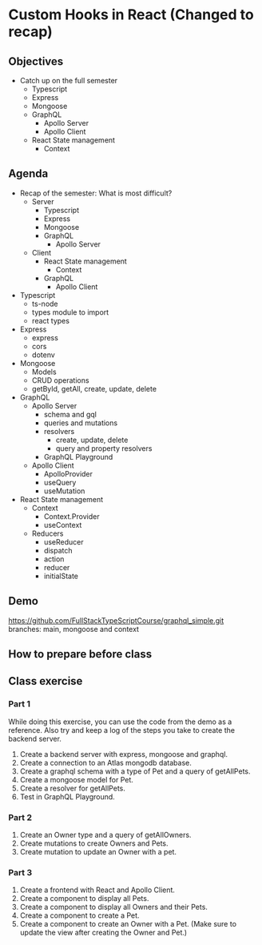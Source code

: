 # Custom Hooks in React (Changed to recap)
## Objectives
- Catch up on the full semester
  - Typescript
  - Express
  - Mongoose
  - GraphQL
    - Apollo Server
    - Apollo Client
  - React State management
    - Context

## Agenda
- Recap of the semester: What is most difficult?
  - Server
    - Typescript
    - Express
    - Mongoose
    - GraphQL
      - Apollo Server
  - Client
    - React State management
      - Context
    - GraphQL
      - Apollo Client
- Typescript
  - ts-node
  - types module to import
  - react types
- Express
  - express
  - cors
  - dotenv
- Mongoose
  - Models
  - CRUD operations
  - getById, getAll, create, update, delete
- GraphQL
  - Apollo Server
    - schema and gql
    - queries and mutations
    - resolvers
      - create, update, delete
      - query and property resolvers
    - GraphQL Playground
  - Apollo Client
    - ApolloProvider
    - useQuery
    - useMutation
- React State management
  - Context
    - Context.Provider
    - useContext
  - Reducers
    - useReducer
    - dispatch
    - action
    - reducer
    - initialState

## Demo
https://github.com/FullStackTypeScriptCourse/graphql_simple.git   
branches: main, mongoose and context

## How to prepare before class

## Class exercise
### Part 1
While doing this exercise, you can use the code from the demo as a reference. Also try and keep a log of the steps you take to create the backend server.
1. Create a backend server with express, mongoose and graphql.
2. Create a connection to an Atlas mongodb database.
3. Create a graphql schema with a type of Pet and a query of getAllPets.
4. Create a mongoose model for Pet.
5. Create a resolver for getAllPets.
6. Test in GraphQL Playground.

### Part 2
1. Create an Owner type and a query of getAllOwners.
2. Create mutations to create Owners and Pets.
3. Create mutation to update an Owner with a pet.

### Part 3
1. Create a frontend with React and Apollo Client.
2. Create a component to display all Pets.
3. Create a component to display all Owners and their Pets.
4. Create a component to create a Pet.
5. Create a component to create an Owner with a Pet. (Make sure to update the view after creating the Owner and Pet.)

